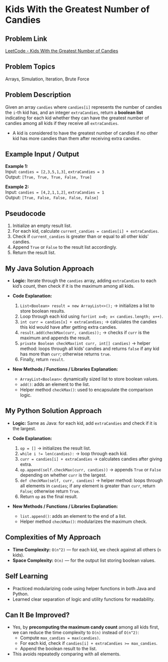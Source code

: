 # Kids With the Greatest Number of Candies

## Problem Link
[LeetCode - Kids With the Greatest Number of Candies](https://leetcode.com/problems/kids-with-the-greatest-number-of-candies/)

## Problem Topics
Arrays, Simulation, Iteration, Brute Force

## Problem Description
Given an array `candies` where `candies[i]` represents the number of candies the `i`-th kid has, and an integer `extraCandies`, return a **boolean list** indicating for each kid whether they can have the greatest number of candies among all kids if they receive all `extraCandies`.  

- A kid is considered to have the greatest number of candies if no other kid has more candies than them after receiving extra candies.  

## Example Input / Output
**Example 1:**  
Input: `candies = [2,3,5,1,3]`, `extraCandies = 3`  
Output: `[True, True, True, False, True]`  

**Example 2:**  
Input: `candies = [4,2,1,1,2]`, `extraCandies = 1`  
Output: `[True, False, False, False, False]`  

## Pseudocode
1. Initialize an empty result list.  
2. For each kid, calculate `current_candies = candies[i] + extraCandies`.  
3. Check if `current_candies` is greater than or equal to all other kids’ candies.  
4. Append `True` or `False` to the result list accordingly.  
5. Return the result list.  

## My Java Solution Approach
- **Logic:** Iterate through the `candies` array, adding `extraCandies` to each kid’s count, then check if it is the maximum among all kids.  
- **Code Explanation:**  
  1. `List<Boolean> result = new ArrayList<>();` → initializes a list to store boolean results.  
  2. Loop through each kid using `for(int x=0; x< candies.length; x++)`.  
  3. `int curr = candies[x] + extraCandies;` → calculates the candies this kid would have after getting extra candies.  
  4. `result.add(checkMax(curr, candies));` → checks if `curr` is the maximum and appends the result.  
  5. `private Boolean checkMax(int curr, int[] candies)` → helper method: loops through all kids’ candies and returns `false` if any kid has more than `curr`; otherwise returns `true`.  
  6. Finally, return `result`.  

- **New Methods / Functions / Libraries Explanation:**  
  - `ArrayList<Boolean>`: dynamically sized list to store boolean values.  
  - `add()`: adds an element to the list.  
  - Helper method `checkMax()`: used to encapsulate the comparison logic.  

## My Python Solution Approach
- **Logic:** Same as Java: for each kid, add `extraCandies` and check if it is the largest.  
- **Code Explanation:**  
  1. `op = []` → initializes the result list.  
  2. `while i != len(candies):` → loop through each kid.  
  3. `curr = candies[i] + extraCandies` → calculates candies after giving extra.  
  4. `op.append(self.checkMax(curr, candies))` → appends `True` or `False` depending on whether `curr` is the largest.  
  5. `def checkMax(self, curr, candies)` → helper method: loops through all elements in `candies`; if any element is greater than `curr`, return `False`; otherwise return `True`.  
  6. Return `op` as the final result.  

- **New Methods / Functions / Libraries Explanation:**  
  - `list.append()`: adds an element to the end of a list.  
  - Helper method `checkMax()`: modularizes the maximum check.  

## Complexities of My Approach
- **Time Complexity:** `O(n^2)` — for each kid, we check against all others (`n` kids).  
- **Space Complexity:** `O(n)` — for the output list storing boolean values.  

## Self Learning
- Practiced modularizing code using helper functions in both Java and Python.  
- Learned clear separation of logic and utility functions for readability.  

## Can It Be Improved?
- Yes, by **precomputing the maximum candy count** among all kids first, we can reduce the time complexity to `O(n)` instead of `O(n^2)`:
  - Compute `max_candies = max(candies)`.  
  - For each kid, check if `candies[i] + extraCandies >= max_candies`.  
  - Append the boolean result to the list.  
- This avoids repeatedly comparing with all elements.
